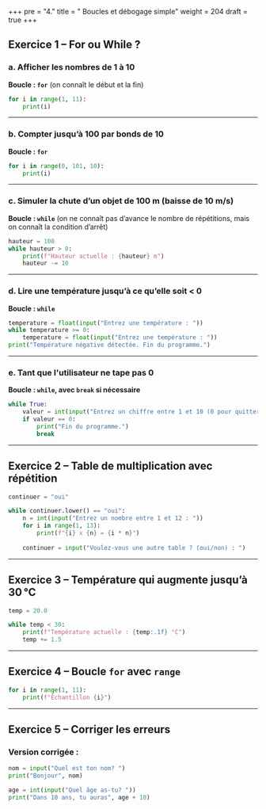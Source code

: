 +++
pre = "4."
title = " Boucles et débogage simple"
weight = 204
draft = true
+++


## Exercice 1 – **For ou While ?**

### a. Afficher les nombres de 1 à 10

**Boucle : `for`** (on connaît le début et la fin)

```python
for i in range(1, 11):
    print(i)
```

---

### b. Compter jusqu’à 100 par bonds de 10

**Boucle : `for`**

```python
for i in range(0, 101, 10):
    print(i)
```

---

### c. Simuler la chute d’un objet de 100 m (baisse de 10 m/s)

**Boucle : `while`** (on ne connaît pas d’avance le nombre de répétitions, mais on connaît la condition d’arrêt)

```python
hauteur = 100
while hauteur > 0:
    print(f"Hauteur actuelle : {hauteur} m")
    hauteur -= 10
```

---

### d. Lire une température jusqu’à ce qu’elle soit < 0

**Boucle : `while`**

```python
temperature = float(input("Entrez une température : "))
while temperature >= 0:
    temperature = float(input("Entrez une température : "))
print("Température négative détectée. Fin du programme.")
```

---

### e. Tant que l'utilisateur ne tape pas 0

**Boucle : `while`, avec `break` si nécessaire**

```python
while True:
    valeur = int(input("Entrez un chiffre entre 1 et 10 (0 pour quitter) : "))
    if valeur == 0:
        print("Fin du programme.")
        break
```

---

## Exercice 2 – Table de multiplication avec répétition

```python
continuer = "oui"

while continuer.lower() == "oui":
    n = int(input("Entrez un nombre entre 1 et 12 : "))
    for i in range(1, 13):
        print(f"{i} x {n} = {i * n}")
    
    continuer = input("Voulez-vous une autre table ? (oui/non) : ")
```

---

## Exercice 3 – Température qui augmente jusqu’à 30 °C

```python
temp = 20.0

while temp < 30:
    print(f"Température actuelle : {temp:.1f} °C")
    temp += 1.5
```

---

## Exercice 4 – Boucle `for` avec `range`

```python
for i in range(1, 11):
    print(f"Échantillon {i}")
```

---

## Exercice 5 – Corriger les erreurs

### Version corrigée :

```python
nom = input("Quel est ton nom? ")
print("Bonjour", nom)

age = int(input("Quel âge as-tu? "))
print("Dans 10 ans, tu auras", age + 10)
```
